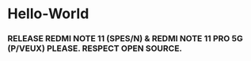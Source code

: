 # Hello-World

### RELEASE REDMI NOTE 11 (SPES/N) & REDMI NOTE 11 PRO 5G (P/VEUX) PLEASE. RESPECT OPEN SOURCE.

